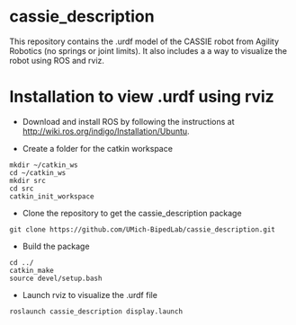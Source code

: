# cassie_description
This repository contains the .urdf model of the CASSIE robot from Agility Robotics (no springs or joint limits). 
It also includes a a way to visualize the robot using ROS and rviz. 


Installation to view .urdf using rviz
=====================================

- Download and install ROS by following the instructions at http://wiki.ros.org/indigo/Installation/Ubuntu.

- Create a folder for the catkin workspace 
```
mkdir ~/catkin_ws
cd ~/catkin_ws
mkdir src
cd src
catkin_init_workspace
```
- Clone the repository to get the cassie_description package
```
git clone https://github.com/UMich-BipedLab/cassie_description.git
```
- Build the package
```
cd ../
catkin_make
source devel/setup.bash
```
- Launch rviz to visualize the .urdf file
```
roslaunch cassie_description display.launch 
```

